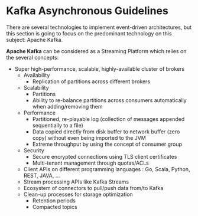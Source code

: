 # Kafka Asynchronous Guidelines

There are several technologies to implement event-driven architectures, but this section is going to focus on the predominant technology on this subject: Apache Kafka.

**Apache Kafka** can be considered as a Streaming Platform which relies on the several concepts:

* Super high-performance, scalable, highly-available cluster of brokers
  * Availability
    * Replication of partitions across different brokers
  * Scalability
    * Partitions
    * Ability to re-balance partitions across consumers automatically when adding/removing them
  * Performance
    * Partitioned, re-playable log (collection of messages appended sequentially to a file)
    * Data copied directly from disk buffer to network buffer (zero copy) without even being imported to the JVM
    * Extreme throughput by using the concept of consumer group
  * Security
    * Secure encrypted connections using TLS client certificates
    * Multi-tenant management through quotas/ACLs
  * Client APIs on different programming languages : Go, Scala, Python, REST, JAVA, ...
  * Stream processing APIs like Kafka Streams
  * Ecosystem of connectors to pull/push data from/to Kafka
  * Clean-up processes for storage optimization
    * Retention periods
    * Compacted topics
